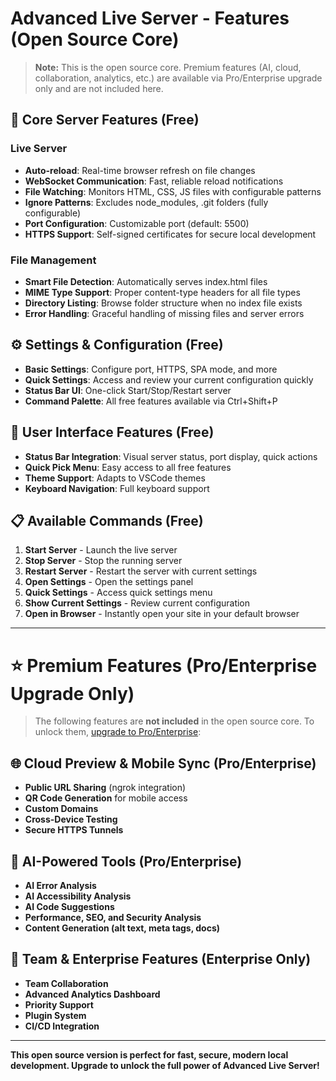 # Advanced Live Server - Features (Open Source Core)

> **Note:** This is the open source core. Premium features (AI, cloud, collaboration, analytics, etc.) are available via Pro/Enterprise upgrade only and are not included here.

## 🚀 Core Server Features (Free)

### Live Server
- **Auto-reload**: Real-time browser refresh on file changes
- **WebSocket Communication**: Fast, reliable reload notifications
- **File Watching**: Monitors HTML, CSS, JS files with configurable patterns
- **Ignore Patterns**: Excludes node_modules, .git folders (fully configurable)
- **Port Configuration**: Customizable port (default: 5500)
- **HTTPS Support**: Self-signed certificates for secure local development

### File Management
- **Smart File Detection**: Automatically serves index.html files
- **MIME Type Support**: Proper content-type headers for all file types
- **Directory Listing**: Browse folder structure when no index file exists
- **Error Handling**: Graceful handling of missing files and server errors

## ⚙️ Settings & Configuration (Free)

- **Basic Settings**: Configure port, HTTPS, SPA mode, and more
- **Quick Settings**: Access and review your current configuration quickly
- **Status Bar UI**: One-click Start/Stop/Restart server
- **Command Palette**: All free features available via Ctrl+Shift+P

## 🎨 User Interface Features (Free)

- **Status Bar Integration**: Visual server status, port display, quick actions
- **Quick Pick Menu**: Easy access to all free features
- **Theme Support**: Adapts to VSCode themes
- **Keyboard Navigation**: Full keyboard support

## 📋 Available Commands (Free)

1. **Start Server** - Launch the live server
2. **Stop Server** - Stop the running server
3. **Restart Server** - Restart the server with current settings
4. **Open Settings** - Open the settings panel
5. **Quick Settings** - Access quick settings menu
6. **Show Current Settings** - Review current configuration
7. **Open in Browser** - Instantly open your site in your default browser

---

# ⭐ Premium Features (Pro/Enterprise Upgrade Only)

> The following features are **not included** in the open source core. To unlock them, [upgrade to Pro/Enterprise](https://teckmaster.gumroad.com/l/advanced-live-server-pro):

## 🌐 Cloud Preview & Mobile Sync (Pro/Enterprise)
- **Public URL Sharing** (ngrok integration)
- **QR Code Generation** for mobile access
- **Custom Domains**
- **Cross-Device Testing**
- **Secure HTTPS Tunnels**

## 🤖 AI-Powered Tools (Pro/Enterprise)
- **AI Error Analysis**
- **AI Accessibility Analysis**
- **AI Code Suggestions**
- **Performance, SEO, and Security Analysis**
- **Content Generation (alt text, meta tags, docs)**

## 👥 Team & Enterprise Features (Enterprise Only)
- **Team Collaboration**
- **Advanced Analytics Dashboard**
- **Priority Support**
- **Plugin System**
- **CI/CD Integration**

---

**This open source version is perfect for fast, secure, modern local development. Upgrade to unlock the full power of Advanced Live Server!** 